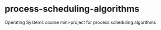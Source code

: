 # process-scheduling-algorithms
Operating Systems course mini-project for process scheduling algorithms
